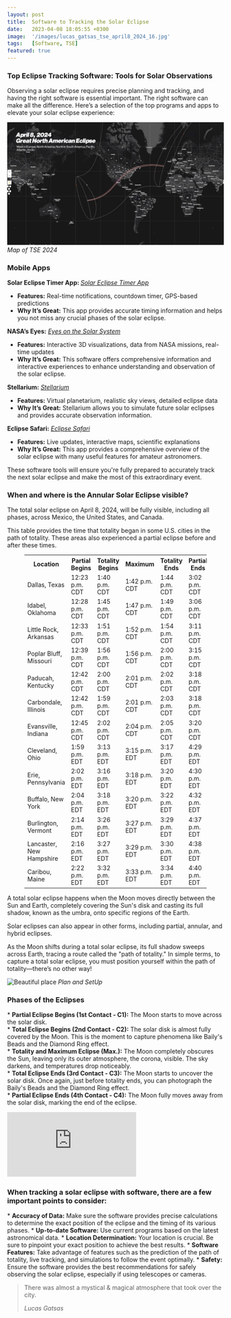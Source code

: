 ```yaml
---
layout: post
title:  Software to Tracking the Solar Eclipse
date:   2023-04-08 18:05:55 +0300
image:  '/images/lucas_gatsas_tse_april8_2024_16.jpg'
tags:   [Software, TSE]
featured: true
---
```

<h3>Top Eclipse Tracking Software: Tools for Solar Observations</h3>
Observing a solar eclipse requires precise planning and tracking, and having the right software is essential important. The right software can make all the difference. Here’s a selection of the top programs and apps to elevate your solar eclipse experience:


  ![](/images/lucas_gatsas_tse_april8_2024_17.png)
  *Map of TSE 2024*



<h3>Mobile Apps</h3>

 <strong>Solar Eclipse Timer App: </strong><em> <a href="https://play.google.com/store/apps/details?id=com.foxwoodastronomy.solareclipsetimer" target="_blank">Solar Eclipse Timer App</a></em><br>
* <strong>Features:</strong> Real-time notifications, countdown timer, GPS-based predictions<br>
* <strong>Why It’s Great:</strong> This app provides accurate timing information and helps you not miss any crucial phases of the solar eclipse.

 <strong>NASA’s Eyes:</strong> <em><a href="https://science.nasa.gov/eyes/" target="_blank">Eyes on the Solar System</a></em><br>
* <strong>Features:</strong>  Interactive 3D visualizations, data from NASA missions, real-time updates
* <strong>Why It’s Great:</strong>  This software offers comprehensive information and interactive experiences to enhance understanding and observation of the solar eclipse.


 <strong>Stellarium:</strong> <em><a href="https://stellarium.org/de/" target="_blank">Stellarium</a></em><br>
* <strong>Features:</strong>  Virtual planetarium, realistic sky views, detailed eclipse data
* <strong>Why It’s Great:</strong>  Stellarium allows you to simulate future solar eclipses and provides accurate observation information.


 <strong>Eclipse Safari:</strong> <em><a href="https://scistarter.org/solar-eclipse-safari-resources" target="_blank">Eclipse Safari</a></em><br>
* <strong>Features:</strong>  Live updates, interactive maps, scientific explanations
* <strong>Why It’s Great:</strong>  This app provides a comprehensive overview of the solar eclipse with many useful features for amateur astronomers.

These software tools will ensure you're fully prepared to accurately track the next solar eclipse and make the most of this extraordinary event.

<h3>When and where is the Annular Solar Eclipse visible?</h3>

The total solar eclipse on April 8, 2024, will be fully visible, including all phases, across Mexico, the United States, and Canada.

This table provides the time that totality began in some U.S. cities in the path of totality. These areas also experienced a partial eclipse before and after these times.

<div class="nasa-block-align-undefined"><!--[--><figure class="wp-block-table margin-bottom-0"><table class=""><thead><!--[--><!--]--></thead><tbody><!--[--><tr><!--[--><th><div>Location</div></th><th><div>Partial Begins</div></th><th><div>Totality Begins</div></th><th><div>Maximum</div></th><th><div>Totality Ends</div></th><th><div>Partial Ends</div></th><!--]--></tr><tr><!--[--><td><div>Dallas, Texas</div></td><td><div>12:23 p.m. CDT</div></td><td><div>1:40 p.m. CDT</div></td><td><div>1:42 p.m. CDT</div></td><td><div>1:44 p.m. CDT</div></td><td><div>3:02 p.m. CDT</div></td><!--]--></tr><tr><!--[--><td><div>Idabel, Oklahoma</div></td><td><div>12:28 p.m. CDT</div></td><td><div>1:45 p.m. CDT</div></td><td><div>1:47 p.m. CDT</div></td><td><div>1:49 p.m. CDT</div></td><td><div>3:06 p.m. CDT</div></td><!--]--></tr><tr><!--[--><td><div>Little Rock, Arkansas</div></td><td><div>12:33 p.m. CDT</div></td><td><div>1:51 p.m. CDT</div></td><td><div>1:52 p.m. CDT</div></td><td><div>1:54 p.m. CDT</div></td><td><div>3:11 p.m. CDT</div></td><!--]--></tr><tr><!--[--><td><div>Poplar Bluff, Missouri</div></td><td><div>12:39 p.m. CDT</div></td><td><div>1:56 p.m. CDT</div></td><td><div>1:56 p.m. CDT</div></td><td><div>2:00 p.m. CDT</div></td><td><div>3:15 p.m. CDT</div></td><!--]--></tr><tr><!--[--><td><div>Paducah, Kentucky</div></td><td><div>12:42 p.m. CDT</div></td><td><div>2:00 p.m. CDT</div></td><td><div>2:01 p.m. CDT</div></td><td><div>2:02 p.m. CDT</div></td><td><div>3:18 p.m. CDT</div></td><!--]--></tr><tr><!--[--><td><div>Carbondale, Illinois</div></td><td><div>12:42 p.m. CDT</div></td><td><div>1:59 p.m. CDT</div></td><td><div>2:01 p.m. CDT</div></td><td><div>2:03 p.m. CDT</div></td><td><div>3:18 p.m. CDT</div></td><!--]--></tr><tr><!--[--><td><div>Evansville, Indiana</div></td><td><div>12:45 p.m. CDT</div></td><td><div>2:02 p.m. CDT</div></td><td><div>2:04 p.m. CDT</div></td><td><div>2:05 p.m. CDT</div></td><td><div>3:20 p.m. CDT</div></td><!--]--></tr><tr><!--[--><td><div>Cleveland, Ohio</div></td><td><div>1:59 p.m. EDT</div></td><td><div>3:13 p.m. EDT</div></td><td><div>3:15 p.m. EDT</div></td><td><div>3:17 p.m. EDT</div></td><td><div>4:29 p.m. EDT</div></td><!--]--></tr><tr><!--[--><td><div>Erie, Pennsylvania</div></td><td><div>2:02 p.m. EDT</div></td><td><div>3:16 p.m. EDT</div></td><td><div>3:18 p.m. EDT</div></td><td><div>3:20 p.m. EDT</div></td><td><div>4:30 p.m. EDT</div></td><!--]--></tr><tr><!--[--><td><div>Buffalo, New York</div></td><td><div>2:04 p.m. EDT</div></td><td><div>3:18 p.m. EDT</div></td><td><div>3:20 p.m. EDT</div></td><td><div>3:22 p.m. EDT</div></td><td><div>4:32 p.m. EDT</div></td><!--]--></tr><tr><!--[--><td><div>Burlington, Vermont</div></td><td><div>2:14 p.m. EDT</div></td><td><div>3:26 p.m. EDT</div></td><td><div>3:27 p.m. EDT</div></td><td><div>3:29 p.m. EDT</div></td><td><div>4:37 p.m. EDT</div></td><!--]--></tr><tr><!--[--><td><div>Lancaster, New Hampshire</div></td><td><div>2:16 p.m. EDT</div></td><td><div>3:27 p.m. EDT</div></td><td><div>3:29 p.m. EDT</div></td><td><div>3:30 p.m. EDT</div></td><td><div>4:38 p.m. EDT</div></td><!--]--></tr><tr><!--[--><td><div>Caribou, Maine</div></td><td><div>2:22 p.m. EDT</div></td><td><div>3:32 p.m. EDT</div></td><td><div>3:33 p.m. EDT</div></td><td><div>3:34 p.m. EDT</div></td><td><div>4:40 p.m. EDT</div></td><!--]--></tr><!--]--></tbody><tbody><!--[--><!--]--></tbody></table><!----></figure><!--]--></div>



A total solar eclipse happens when the Moon moves directly between the Sun and Earth, completely covering the Sun's disk and casting its full shadow, known as the umbra, onto specific regions of the Earth.


Solar eclipses can also appear in other forms, including partial, annular, and hybrid eclipses.

As the Moon shifts during a total solar eclipse, its full shadow sweeps across Earth, tracing a route called the "path of totality."
In simple terms, to capture a total solar eclipse, you must position yourself within the path of totality—there’s no other way!


![Beautiful place]({{site.baseurl}}/images/lucas_gatsas_tse_april8_2024_17.jpg)
*Plan and SetUp*

<h3>Phases of the Eclipses</h3>
 * <strong>Partial Eclipse Begins (1st Contact - C1):</strong>  The Moon starts to move across the solar disk.<br>
 * <strong>Total Eclipse Begins (2nd Contact - C2):</strong>  The solar disk is almost fully covered by the Moon. This is the moment to capture phenomena like Baily's Beads and the Diamond Ring effect.<br>
 * <strong>Totality and Maximum Eclipse (Max.):</strong>  The Moon completely obscures the Sun, leaving only its outer atmosphere, the corona, visible. The sky darkens, and temperatures drop noticeably.<br>
 * <strong>Total Eclipse Ends (3rd Contact - C3):</strong>  The Moon starts to uncover the solar disk. Once again, just before totality ends, you can photograph the Baily's Beads and the Diamond Ring effect.<br>
 * <strong>Partial Eclipse Ends (4th Contact - C4):</strong>  The Moon fully moves away from the solar disk, marking the end of the eclipse.

<p><iframe src="https://www.youtube.com/embed/XG1TmhQZuNw" frameborder="0" allowfullscreen></iframe></p>

<h3>When tracking a solar eclipse with software, there are a few important points to consider:</h3>
* <strong>Accuracy of Data:</strong>  Make sure the software provides precise calculations to determine the exact position of the eclipse and the timing of its various phases.
* <strong>Up-to-date Software:</strong>  Use current programs based on the latest astronomical data.
* <strong>Location Determination:</strong>  Your location is crucial. Be sure to pinpoint your exact position to achieve the best results.
* <strong>Software Features:</strong>  Take advantage of features such as the prediction of the path of totality, live tracking, and simulations to follow the event optimally.
* <strong>Safety:</strong>  Ensure the software provides the best recommendations for safely observing the solar eclipse, especially if using telescopes or cameras.



> There was almost a mystical & magical atmosphere that took over the city.
>
> <cite>Lucas Gatsas</cite>

